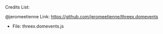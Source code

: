 Credits List:

@jeromeetienne Link: https://github.com/jeromeetienne/threex.domevents
 * File: threex.domevents.js

